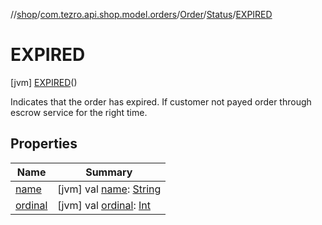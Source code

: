 //[shop](../../../../../index.md)/[com.tezro.api.shop.model.orders](../../../index.md)/[Order](../../index.md)/[Status](../index.md)/[EXPIRED](index.md)



# EXPIRED  
 [jvm] [EXPIRED](index.md)()  


Indicates that the order has expired. If customer not payed order through escrow service for the right time.

   


## Properties  
  
|  Name |  Summary | 
|---|---|
| <a name="com.tezro.api.shop.model.orders/Order.Status.EXPIRED/name/#/PointingToDeclaration/"></a>[name](name.md)| <a name="com.tezro.api.shop.model.orders/Order.Status.EXPIRED/name/#/PointingToDeclaration/"></a> [jvm] val [name](name.md): [String](https://kotlinlang.org/api/latest/jvm/stdlib/kotlin/-string/index.html)   <br>|
| <a name="com.tezro.api.shop.model.orders/Order.Status.EXPIRED/ordinal/#/PointingToDeclaration/"></a>[ordinal](ordinal.md)| <a name="com.tezro.api.shop.model.orders/Order.Status.EXPIRED/ordinal/#/PointingToDeclaration/"></a> [jvm] val [ordinal](ordinal.md): [Int](https://kotlinlang.org/api/latest/jvm/stdlib/kotlin/-int/index.html)   <br>|

